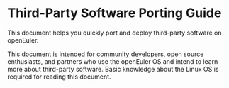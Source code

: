 # Third-Party Software Porting Guide

This document helps you quickly port and deploy third-party software on openEuler.

This document is intended for community developers, open source enthusiasts, and partners who use the openEuler OS and intend to learn more about third-party software. Basic knowledge about the Linux OS is required for reading this document.